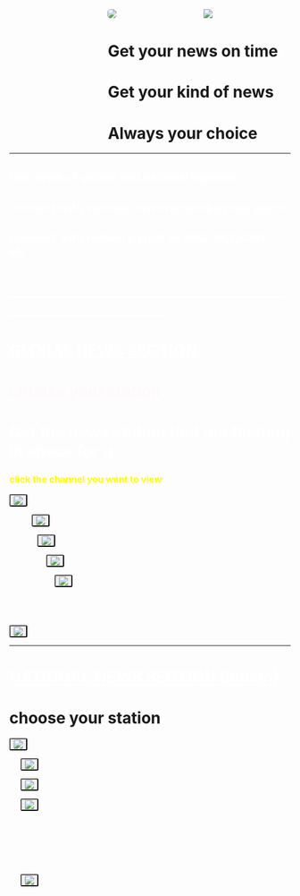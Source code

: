 
<html>
<head>
	<body background="https://github.com/yashprogramme/the-news-station/blob/main/astronomy-gb9a3b3e76_1280.jpg">
			<img src="https://github.com/yashprogramme/the-news-station/blob/main/memes.png" style="margin-left: 35%;border-radius: 30%; ">
	<img src="\C:\Users\hp\Desktop\hel.jpg" style="margin-left: 30%;border-radius: 0% ">
	<h1 style="margin-left: 35%;">Get your news on time</h1>
	<h1 style="margin-left: 35%;">Get your kind of news</h1>
	<h1 style="margin-left: 35%;">Always your choice</h1>
<hr>
		<h2 style="color: white">Get news of global and national together</h2>
		<h2 style="color: white">connect with various news network in one place</h2>
		<h2 style="color: white">connect with network such as BBC,SKY,CNN etc..</h2>
	<h1 style="color:white">__________________________________________________________</h1>

<u><h1 style="color: white">GLOBAL NEWS SECTION</u></h1>
<h1 style="color: snow">choose your station</h1>
<h1 style="color: white">Get the news station that are floating in space for u. </h1>
<h3 style="color: yellow">click the channel you want to view</h3>
<a href="https://www.bbc.com/news"><button onclick=""><img src="C:\Users\hp\Desktop\BBC.png"></button></a>

<a href="https://edition.cnn.com/"> <button style="margin-left: 8%"><img src="C:\Users\hp\Desktop\cnn.png"></button> </a>


<a href="https://news.sky.com/"> <button style="margin-left: 10%"><img src="C:\Users\hp\Desktop\sky news.jpg"></button> </a>

<a href="https://www.foxnews.com/"> <button style="margin-left: 13%"><img src="C:\Users\hp\Desktop\fox news.png"></button> </a>

<a href="https://www.euronews.com/"> <button style="margin-left: 16%"><img src="C:\Users\hp\Desktop\euro news.jpg"></button> </a>
<br>
<br>
<br>
<br>
<br>
<a href="https://www.theguardian.com/"> <button ><img src="C:\Users\hp\Desktop\the guardian.png"></button> </a>
<hr>

<u><h1 style="color: white">NATIONAL NEWS SECTION (Indian)</u></h1>
<h1>choose your station</h1>
<a href="https://www.hindustantimes.com/"><button onclick=""><img src="C:\Users\hp\Desktop\hindustan times.png"></button></a>

<a href="https://timesofindia.indiatimes.com/"><button style="margin-left: 20"><img src="C:\Users\hp\Desktop\the times of india.png"></button></a>

<a href="https://www.thestatesman.com/"><button style="margin-left: 20"><img src="C:\Users\hp\Desktop\statesmen.png"></button></a>

<a href="https://indianexpress.com/"><button style="margin-left: 20"><img src="C:\Users\hp\Desktop\the indian express.jpg"></button></a>

<style type="text/css">
	img{ border-radius: 10%;

	}
	button{ border-radius: 10% 
	 }
</style>
<br>
<br>
<br>
<br>
<br>

<a href="https://www.deccanherald.com/"><button style="margin-left: 20"><img src="C:\Users\hp\Desktop\deccan1.png"></button></a>



</head> 
</body>
</html>
